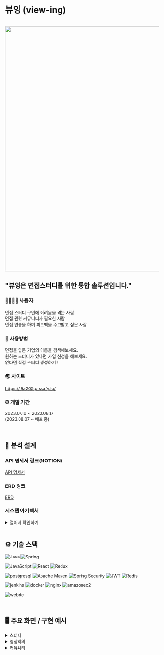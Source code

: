 # 뷰잉 (view-ing)

<br>

<img src="/uploads/21e54163184a994227a7ca0617606ce7/1.jpg" width="800"/>

<br>

## "뷰잉은 면접스터디를 위한 통합 솔루션입니다."

### 👨‍👩‍👧‍👦 사용자

면접 스터디 구인에 어려움을 겪는 사람<br>
면접 관련 커뮤니티가 필요한 사람<br>
면접 연습을 하며 피드백을 주고받고 싶은 사람

### 💁 사용방법

면접을 압둔 기업의 이름을 검색해보세요.<br>
원하는 스터디가 있다면 가입 신청을 해보세요.<br>
없다면 직접 스터디 생성하기 !

### 🌏 사이트

https://i9a205.p.ssafy.io/


### ⏰ 개발 기간

2023.07.10 ~ 2023.08.17
<br>
(2023.08.07 ~ 배포 중)

<br>

## 📁 분석 설계

### API 명세서 링크(NOTION)
[API 명세서](https://imported-blouse-29a.notion.site/api-76df542ba576406a9385ba7b7cf879d2?pvs=4)

### ERD 링크
[ERD](https://www.erdcloud.com/d/T43jjEq9d8XXDzow6)

### 시스템 아키텍처

<details>
 <summary>열어서 확인하기</summary>
    <img src="/uploads/3d937b597f5d08ab146b05d2e66e8de5/아키텍처_page-0001.jpg"  width="700" >
</details>


<br>

## ⚙️ 기술 스택
![Java](https://img.shields.io/badge/OpenJDK-ED8B00?style=for-the-badge&logo=openjdk&logoColor=white)
![Spring](https://img.shields.io/badge/Spring-6DB33F.svg?&style=for-the-badge&logo=Spring&logoColor=white)

![JavaScript](https://img.shields.io/badge/JavaScript-323330?style=for-the-badge&logo=javascript&logoColor=F7DF1E)
![React](https://img.shields.io/badge/React-20232A?style=for-the-badge&logo=react&logoColor=61DAFB)
![Redux](https://img.shields.io/badge/Redux-764ABC?style=for-the-badge&logo=Redux&logoColor=white)

![postgresql](https://img.shields.io/badge/postgresql-4169E1?style=for-the-badge&logo=postgresql&logoColor=white/)
![Apache Maven](https://img.shields.io/badge/Apache%20Maven-C71A36.svg?&style=for-the-badge&logo=Apache%20Maven&logoColor=white)
![Spring Security](https://img.shields.io/badge/Spring%20Security-6DB33F.svg?&style=for-the-badge&logo=Spring%20Security&logoColor=white)
![JWT](https://img.shields.io/badge/JWT-000000?style=for-the-badge&logo=JSON%20web%20tokens&logoColor=white)
![Redis](https://img.shields.io/badge/Redis-DC382D?style=for-the-badge&logo=Redis&logoColor=white)

![jenkins](https://img.shields.io/badge/jenkins-D24939?style=for-the-badge&logo=jenkins&logoColor=white)
![docker](https://img.shields.io/badge/docker-2496ED?style=for-the-badge&logo=docker&logoColor=white)
![nginx](https://img.shields.io/badge/nginx-009639?style=for-the-badge&logo=nginx&logoColor=white)
![amazonec2](https://img.shields.io/badge/amazonec2-232F3E?style=for-the-badge&logo=amazonec2&logoColor=white)

![webrtc](https://img.shields.io/badge/webrtc-333333?style=for-the-badge&logo=webrtc&logoColor=white)


<br>

## 🖥️ 주요 화면 / 구현 예시


<details>
 <summary>스터디</summary>

 ### ✍ 로그인
  <img src="/uploads/90023fa910ba61f1c46b335eb2af24e4/화면_기록_2023-08-18_오전_8.51.57.mov"  width="700" >

 ### ✍ 스터디 검색 & 신청
 <img src="/uploads/41b4d789a30fada7b977e2551a46084e/화면_기록_2023-08-18_오전_8.54.47.mov"  width="700" >

 ### ✍ 스터디 관리 (방장)
  <img src="/uploads/23335dd406614a54a256119a78009426/화면_기록_2023-08-18_오전_8.58.25.mov"  width="700" >
  <img src="/uploads/33ba11cb2794455e8b718833f06a1c1a/화면_기록_2023-08-18_오전_9.56.02.mov"  width="700" >

 ### ✍ 스터디 기능
  <img src="/uploads/638c294c7630bb061356686e79ee2ff6/화면_기록_2023-08-18_오전_9.33.23.mov"  width="700" >

</details>

<details>
 <summary>영상회의</summary>

 ### ✍ 기본 기능
  <img src="/uploads/e779a69b7eea4ed379c364eb7b6847b8/영상_채팅__피드백_기능.m4v"  width="700" >

 ### ✍ 녹화, 타이머
 <img src="/uploads/340a8589500ff6540bfa9e350ab55a88/비디오_녹화_녹음.m4v"  width="700" >

 ### ✍ 피드백 기능
  <img src="/uploads/7f265d76142c76978735168fe62b7301/피드백기능.m4v"  width="700" >

</details>

<details>
 <summary>커뮤니티</summary>

 ### ✍ 게시글 
  <img src="/uploads/3cf9e625daa012534067470700b74e0a/게시글.mov"  width="700" >

 ### ✍ 게시글 작성
 <img src="/uploads/73443ab8c5ed161bc753f69e82d3fa7c/게시글작성.mov"  width="700" >

 ### ✍ 게시글 검색 및 댓글
  <img src="/uploads/c14b51c4546198190bbffa3ad03d151c/글검색댓글작성.mov"  width="700" >
</details>





